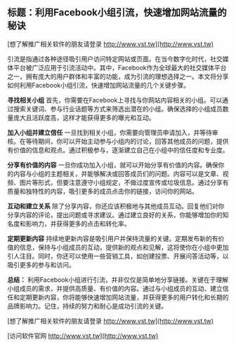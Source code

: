 ## **标题：利用Facebook小组引流，快速增加网站流量的秘诀**

[想了解推广相关软件的朋友请登录 http://www.vst.tw](http://www.vst.tw)

引流是指通过各种途径吸引用户访问特定网站或页面。在当今数字化时代，社交媒体平台被广泛应用于引流活动中。其中，Facebook作为全球最大的社交媒体平台之一，拥有庞大的用户群体和丰富的功能，成为引流的理想选择之一。本文将分享如何利用Facebook小组引流，快速增加网站流量的几个关键步骤。

**寻找相关小组**
首先，你需要在Facebook上寻找与你网站内容相关的小组。可以通过搜索关键词、参与行业话题等方式来筛选出潜在的小组。确保选择的小组成员数量庞大且活跃度高，这样才能获得更多的曝光和互动。

**加入小组并建立信任**
一旦找到相关小组，你需要向管理员申请加入，并等待审核。在等待期间，你可以开始主动参与小组内的讨论，回答其他成员的问题，提供有价值的信息和观点。通过积极参与，逐渐建立自己在小组中的信任度和专业度。

**分享有价值的内容**
一旦你成功加入小组，就可以开始分享有价值的内容。确保你的内容与小组的主题相关，并能够解决或回答成员们的问题。内容可以是文章、视频、图片等形式，但要注意遵守小组规定，不做过度宣传或垃圾信息。通过分享有质量和独特性的内容，吸引更多的成员点击你的链接，访问你的网站。

**互动和建立关系**
除了分享内容，你还应该积极地与其他成员互动。回复他们对你分享内容的评论，提出问题或寻求建议。通过建立良好的关系，你能够增加你的知名度和影响力，并获得更多的点击和转化率。

**定期更新内容**
持续地更新内容是吸引用户并保持流量的关键。定期发布新的有价值的信息，保持与小组成员的互动，提供新的观点和见解，这将使你在小组中更加引人注目。同时，你还可以使用一些营销工具，如创建投票、开展问答活动等，以吸引更多的参与和访问。

**总结：**
利用Facebook小组进行引流，并非仅仅是简单地分享链接。关键在于理解小组成员的需求，并提供高质量、有价值的内容。通过与小组成员的互动、建立信任和定期更新内容，你将能够快速增加网站流量，并获得更多的用户转化和长期的品牌影响力。记住，持续的努力和耐心是成功引流的关键。

[想了解推广相关软件的朋友请登录 http://www.vst.tw](http://www.vst.tw)


[访问软件官网 http://www.vst.tw](http://www.vst.tw)
